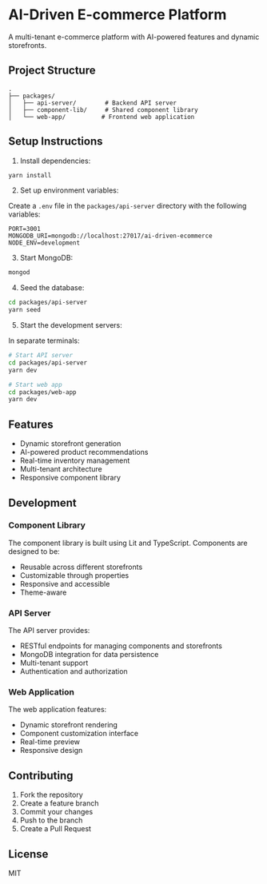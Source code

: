 # AI-Driven E-commerce Platform

A multi-tenant e-commerce platform with AI-powered features and dynamic storefronts.

## Project Structure

```
.
├── packages/
│   ├── api-server/        # Backend API server
│   ├── component-lib/     # Shared component library
│   └── web-app/          # Frontend web application
```

## Setup Instructions

1. Install dependencies:
```bash
yarn install
```

2. Set up environment variables:

Create a `.env` file in the `packages/api-server` directory with the following variables:
```
PORT=3001
MONGODB_URI=mongodb://localhost:27017/ai-driven-ecommerce
NODE_ENV=development
```

3. Start MongoDB:
```bash
mongod
```

4. Seed the database:
```bash
cd packages/api-server
yarn seed
```

5. Start the development servers:

In separate terminals:
```bash
# Start API server
cd packages/api-server
yarn dev

# Start web app
cd packages/web-app
yarn dev
```

## Features

- Dynamic storefront generation
- AI-powered product recommendations
- Real-time inventory management
- Multi-tenant architecture
- Responsive component library

## Development

### Component Library

The component library is built using Lit and TypeScript. Components are designed to be:
- Reusable across different storefronts
- Customizable through properties
- Responsive and accessible
- Theme-aware

### API Server

The API server provides:
- RESTful endpoints for managing components and storefronts
- MongoDB integration for data persistence
- Multi-tenant support
- Authentication and authorization

### Web Application

The web application features:
- Dynamic storefront rendering
- Component customization interface
- Real-time preview
- Responsive design

## Contributing

1. Fork the repository
2. Create a feature branch
3. Commit your changes
4. Push to the branch
5. Create a Pull Request




## License

MIT 